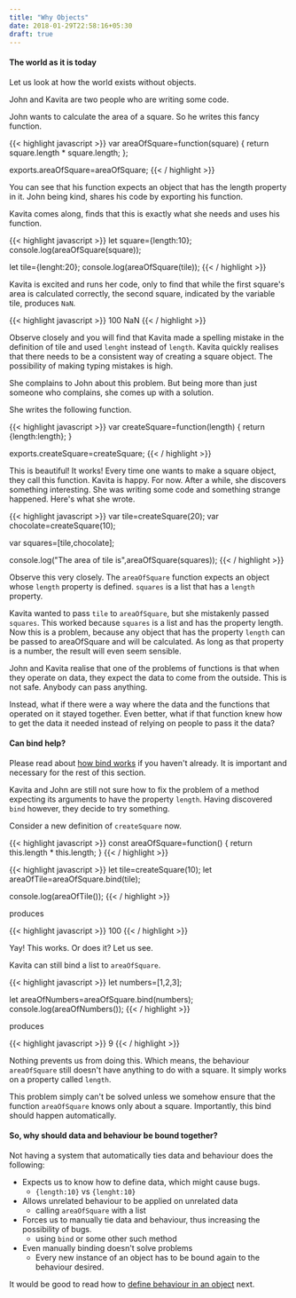 ```yaml
---
title: "Why Objects"
date: 2018-01-29T22:58:16+05:30
draft: true
---
```


#### The world as it is today

Let us look at how the world exists without objects.

John and Kavita are two people who are writing some code.


John wants to calculate the area of a square. So he writes this fancy function.

{{< highlight javascript >}}
var areaOfSquare=function(square) {
  return square.length * square.length;
};

exports.areaOfSquare=areaOfSquare;
{{< / highlight >}}

You can see that his function expects an object that has the length property in it. John being kind, shares his code by exporting his function.


Kavita comes along, finds that this is exactly what she needs and uses his function.

{{< highlight javascript >}}
let square={length:10};
console.log(areaOfSquare(square));

let tile={lenght:20};
console.log(areaOfSquare(tile));
{{< / highlight >}}

Kavita is excited and runs her code, only to find that while the first square's area is calculated correctly, the second square, indicated by the variable tile, produces `NaN`.

{{< highlight javascript >}}
100
NaN
{{< / highlight >}}

Observe closely and you will find that Kavita made a spelling mistake in the definition of tile and used `lenght` instead of `length`. Kavita quickly realises that there needs to be a consistent way of creating a square object. The possibility of making typing mistakes is high.

She complains to John about this problem. But being more than just someone who complains, she comes up with a solution.

She writes the following function.

{{< highlight javascript >}}
var createSquare=function(length) {
  return {length:length};
}

exports.createSquare=createSquare;
{{< / highlight >}}

This is beautiful! It works! Every time one wants to make a square object, they call this function. Kavita is happy. For now. After a while, she discovers something interesting. She was writing some code and something strange happened. Here's what she wrote.


{{< highlight javascript >}}
var tile=createSquare(20);
var chocolate=createSquare(10);

var squares=[tile,chocolate];

console.log("The area of tile is",areaOfSquare(squares));
{{< / highlight >}}

Observe this very closely. The `areaOfSquare` function expects an object whose `length` property is defined. `squares` is a list that has a `length` property.

Kavita wanted to pass `tile` to `areaOfSquare`, but she mistakenly passed `squares`. This worked because `squares` is a list and has the property length. Now this is a problem, because any object that has the property `length` can be passed to areaOfSquare and will be calculated. As long as that property is a number, the result will even seem sensible.

John and Kavita realise that one of the problems of functions is that when they operate on data, they expect the data to come from the outside. This is not safe. Anybody can pass anything.

Instead, what if there were a way where the data and the functions that operated on it stayed together. Even better, what if that function knew how to get the data it needed instead of relying on people to pass it the data?

#### Can bind help?

Please read about [how bind works](how_does_bind_work) if you haven't already. It is important and necessary for the rest of this section.

Kavita and John are still not sure how to fix the problem of a method expecting its arguments to have the property `length`. Having discovered `bind` however, they decide to try something.

Consider a new definition of `createSquare` now.

{{< highlight javascript >}}
const areaOfSquare=function() {
  return this.length * this.length;
}
{{< / highlight >}}


{{< highlight javascript >}}
let tile=createSquare(10);
let areaOfTile=areaOfSquare.bind(tile);

console.log(areaOfTile());
{{< / highlight >}}

produces

{{< highlight javascript >}}
100
{{< / highlight >}}

Yay! This works. Or does it? Let us see.

Kavita can still bind a list to `areaOfSquare`.

{{< highlight javascript >}}
let numbers=[1,2,3];

let areaOfNumbers=areaOfSquare.bind(numbers);
console.log(areaOfNumbers());
{{< / highlight >}}

produces

{{< highlight javascript >}}
9
{{< / highlight >}}

Nothing prevents us from doing this. Which means, the behaviour `areaOfSquare` still doesn't have anything to do with a square. It simply works on a property called `length`.

This problem simply can't be solved unless we somehow ensure that the function `areaOfSquare` knows only about a square. Importantly, this bind should happen automatically.


#### So, why should data and behaviour be bound together?

Not having a system that automatically ties data and behaviour does the following:

* Expects us to know how to define data, which might cause bugs.
  * `{length:10}` vs `{lenght:10}`
* Allows unrelated behaviour to be applied on unrelated data
  * calling `areaOfSquare` with a list
* Forces us to manually tie data and behaviour, thus increasing the possibility of bugs.
  * using `bind` or some other such method
* Even manually binding doesn't solve problems
  * Every new instance of an object has to be bound again to the behaviour desired.


It would be good to read how to [define behaviour in an object](/behaviour_in_an_object) next.
